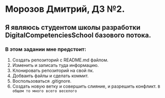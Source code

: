 # Морозов Дмитрий, ДЗ №2.
## Я являюсь студентом школы разработки DigitalCompetenciesSchool базового потока.
### В этом задании мне предстоит:
1. Создать репозиторий с README.md файлом.
2. Изменить и записать туда информацию.
3. Клонировать репозиторий на свой пк.
4. Добваить файлы и сделать коммит.
5. Воспользоваться .gitignore.
6. Создать новую ветку и совершить слияние, и разрешить конфликт.
`В общем то много всего веселого`
